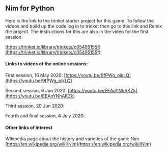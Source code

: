 ## Nim for Python

Here is the link to the trinket starter project for this game. To follow the videos and build up the code log in to trinket then go to this link and Remix the project. The instructions for this are also in the video for the first session.

[https://trinket.io/library/trinkets/c05495155f](https://trinket.io/library/trinkets/c05495155f)

#### Links to videos of the online sessions:

First session, 16 May 2020:
[https://youtu.be/9fPWg_pikLQ](https://youtu.be/9fPWg_pikLQ)


Second session, 6 Jun 2020:
[https://youtu.be/EEAoYNhAKZk](https://youtu.be/EEAoYNhAKZk)


Third session, 20 Jun 2020:
[]()


Fourth and final session, 4 July 2020:
[]()

#### Other links of interest

Wikipedia page about the history and varieties of the game Nim
[https://en.wikipedia.org/wiki/Nim](https://en.wikipedia.org/wiki/Nim)
